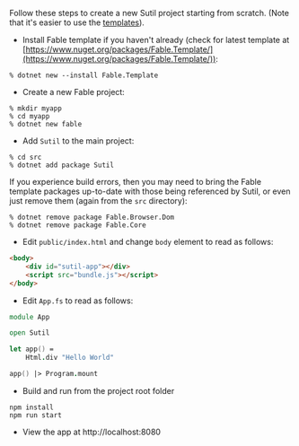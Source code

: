 Follow these steps to create a new Sutil project starting from scratch. (Note that it's easier to use the [templates](https://sutil.dev/#documentation-from-a-template)).

- Install Fable template if you haven't already (check for latest template at [https://www.nuget.org/packages/Fable.Template/](https://www.nuget.org/packages/Fable.Template/)):

```shell
% dotnet new --install Fable.Template
```

- Create a new Fable project:

```shell
% mkdir myapp
% cd myapp
% dotnet new fable
```

- Add `Sutil` to the main project:

```shell
% cd src
% dotnet add package Sutil
```

If you experience build errors, then you may need to bring the Fable template packages up-to-date with those being referenced by
Sutil, or even just remove them (again from the `src` directory):

```shell
% dotnet remove package Fable.Browser.Dom
% dotnet remove package Fable.Core
```

- Edit `public/index.html` and change `body` element to read as follows:

```html
<body>
    <div id="sutil-app"></div>
    <script src="bundle.js"></script>
</body>
```

- Edit `App.fs` to read as follows:

```fsharp
module App

open Sutil

let app() =
    Html.div "Hello World"

app() |> Program.mount
```

- Build and run from the project root folder

```shell
npm install
npm run start
```

- View the app at http://localhost:8080
